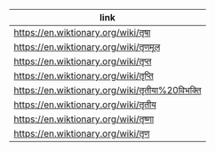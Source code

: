 |link|
|----|
|https://en.wiktionary.org/wiki/तृषा|
|https://en.wiktionary.org/wiki/तृणमूल|
|https://en.wiktionary.org/wiki/तृप्त|
|https://en.wiktionary.org/wiki/तृप्ति|
|https://en.wiktionary.org/wiki/तृतीया%20विभक्ति|
|https://en.wiktionary.org/wiki/तृतीय|
|https://en.wiktionary.org/wiki/तृष्णा|
|https://en.wiktionary.org/wiki/तृण|

